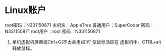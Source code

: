 # Linux账户

root密码：N331150871
主机名：AppleTree
普通用户：SuperCoder
密码：N331150871
root用户：root
密码：N331150871

1. 单机虚拟机屏幕或Ctrl+G(不太会用)即可 使鼠标活跃在 虚拟机中。CTRL+alt 释放鼠标。

